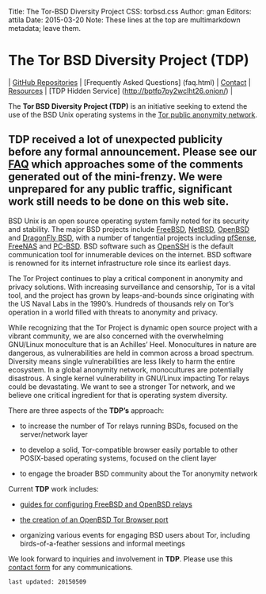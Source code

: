 Title: The Tor-BSD Diversity Project
CSS: torbsd.css
Author: gman
Editors: attila
Date: 2015-03-20
Note: These lines at the top are multimarkdown metadata; leave them.

# The Tor BSD Diversity Project (TDP) #

| [GitHub Repositories](https://github.com/torbsd) | [Frequently Asked Questions] (faq.html) |  [Contact](contact.html) | [Resources](resources.html) | [TDP Hidden Service] (http://bptfp7py2wclht26.onion/) |

The __Tor BSD Diversity Project (TDP)__ is an initiative seeking to extend the use of the BSD Unix operating systems in the [Tor public anonymity network](https://www.torproject.org).

## __TDP__ received a lot of unexpected publicity before any formal announcement. Please see our [FAQ](faq.html) which approaches some of the comments generated out of the mini-frenzy. We were unprepared for any public traffic, significant work still needs to be done on this web site. ##

BSD Unix is an open source operating system family noted for its security and stability. The major BSD projects include [FreeBSD](https://www.freebsd.org), [NetBSD](https://www.netbsd.org), [OpenBSD](http://www.openbsd.org) and [DragonFly BSD](http://www.dragonflybsd.org), with a number of tangential projects including [pfSense](https://www.pfsense.org), [FreeNAS](https://www.freenas.org) and [PC-BSD](https://www.pcbsd.org). BSD software such as [OpenSSH](http://www.openssh.com) is the default communication tool for innumerable devices on the internet. BSD software is renowned for its internet infrastructure role since its earliest days.

The Tor Project continues to play a critical component in anonymity and privacy solutions. With increasing surveillance and censorship, Tor is a vital tool, and the project has grown by leaps-and-bounds since originating with the US Naval Labs in the 1990’s. Hundreds of thousands rely on Tor’s operation in a world filled with threats to anonymity and privacy.

While recognizing that the Tor Project is dynamic open source project with a vibrant community, we are also concerned with the overwhelming GNU/Linux monoculture that is an Achilles’ Heel. Monocultures in nature are dangerous, as vulnerabilities are held in common across a broad spectrum. Diversity
means single vulnerabilities are less likely to harm the entire ecosystem. In a global anonymity network, monocultures are potentially disastrous. A single kernel vulnerability in GNU/Linux impacting Tor relays could be devastating. We want to see a stronger Tor network, and we believe one critical ingredient for that is operating
system diversity.

There are three aspects of the __TDP’s__ approach:

* to increase the number of Tor relays running BSDs, focused on the server/network layer

* to develop a solid, Tor-compatible browser easily portable to other POSIX-based operating systems, focused on the client layer

* to engage the broader BSD community about the Tor anonymity network

Current __TDP__ work includes:

* [guides for configuring FreeBSD and OpenBSD relays](relay-guides.html)

* [the creation of an OpenBSD Tor Browser port](https://github.com/torbsd/openbsd-ports)

* organizing various events for engaging BSD users about Tor, including birds-of-a-feather sessions and informal meetings

We look forward to inquiries and involvement in __TDP__. Please use this
[contact form](contact.html) for any communications.

`last updated: 20150509`
